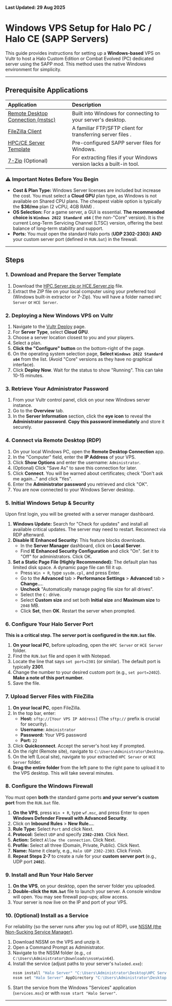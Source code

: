 **Last Updated: 29 Aug 2025**

# Windows VPS Setup for Halo PC / Halo CE (SAPP Servers)

This guide provides instructions for setting up a **Windows-based** VPS on Vultr to host a Halo Custom Edition or Combat
Evolved (PC) dedicated server using the SAPP mod. This method uses the native Windows environment for simplicity.

---

## Prerequisite Applications

| Application                                                                                                                                     | Description                                                         |
|:------------------------------------------------------------------------------------------------------------------------------------------------|:--------------------------------------------------------------------|
| [Remote Desktop Connection (mstsc)](https://support.microsoft.com/en-us/windows/how-to-use-remote-desktop-5fe128d5-8fb1-7a23-3b8a-41e636865e8c) | Built into Windows for connecting to your server's desktop.         |
| [FileZilla Client](https://filezilla-project.org/)                                                                                              | A familiar FTP/SFTP client for transferring server files .          |
| [HPC/CE Server Template](https://github.com/Chalwk/HALO-SCRIPT-PROJECTS/releases/tag/ReadyToGo)                                                 | Pre-configured SAPP server files for Windows.                       |
| [7-Zip](https://www.7-zip.org/) (Optional)                                                                                                      | For extracting files if your Windows version lacks a built-in tool. |

### ⚠️ Important Notes Before You Begin

- **Cost & Plan Type:** Windows Server licenses are included but increase the cost. You must select a **Cloud GPU** plan
  type, as Windows is not available on Shared CPU plans. The cheapest viable option is typically the **$36/mo** plan (2
  vCPU, 4GB RAM) .
- **OS Selection:** For a game server, a GUI is essential. **The recommended choice is `Windows 2022 Standard x64`** (
  the non-"Core" version). It is the current Long-Term Servicing Channel (LTSC) version, offering the best balance of
  long-term stability and support.
- **Ports:** You must open the standard Halo ports (**UDP 2302-2303**) **AND** your custom server port (defined in
  `RUN.bat`) in the firewall.

---

## Steps

### 1. Download and Prepare the Server Template

1. Download
   the [HPC.Server.zip or HCE.Server.zip](https://github.com/Chalwk/HALO-SCRIPT-PROJECTS/releases/tag/ReadyToGo) file.
2. Extract the ZIP file on your local computer using your preferred tool (Windows built-in extractor or 7-Zip). You will
   have a folder named `HPC Server` or `HCE Server`.

### 2. Deploying a New Windows VPS on Vultr

1. Navigate to the [Vultr Deploy](https://my.vultr.com/deploy/) page.
2. For **Server Type**, select **Cloud GPU**.
3. Choose a server location closest to you and your players.
4. Select a plan.
5. **Click the "Configure" button** on the bottom-right of the page.
6. On the operating system selection page, **Select `Windows 2022 Standard x64`** from the list. (Avoid "Core" versions
   as they have no graphical interface).
7. Click **Deploy Now**. Wait for the status to show "Running". This can take 10-15 minutes.

### 3. Retrieve Your Administrator Password

1. From your Vultr control panel, click on your new Windows server instance.
2. Go to the **Overview** tab.
3. In the **Server Information** section, click the **eye icon** to reveal the **Administrator password**. **Copy this
   password immediately** and store it securely.

### 4. Connect via Remote Desktop (RDP)

1. On your local Windows PC, open the **Remote Desktop Connection** app.
2. In the "Computer" field, enter the **IP Address** of your VPS.
3. Click **Show Options** and enter the username: `Administrator`.
4. (Optional) Click "Save As" to save this connection for later.
5. Click **Connect**. You will be warned about certificates; check "Don't ask me again..." and click "Yes".
6. Enter the **Administrator password** you retrieved and click "OK".
7. You are now connected to your Windows Server desktop.

### 5. Initial Windows Setup & Security

Upon first login, you will be greeted with a server manager dashboard.

1. **Windows Update:** Search for "Check for updates" and install all available critical updates. The server may need to
   restart. Reconnect via RDP afterward.
2. **Disable IE Enhanced Security:** This feature blocks downloads.
    - In the **Server Manager** dashboard, click on **Local Server**.
    - Find **IE Enhanced Security Configuration** and click "On". Set it to "Off" for administrators. Click OK.
3. **Set a Static Page File (Highly Recommended):** The default plan has limited disk space. A dynamic page file can
   fill it up.
    - Press `Win + R`, type `sysdm.cpl`, and press Enter.
    - Go to the **Advanced** tab > **Performance Settings** > **Advanced** tab > **Change...**.
    - **Uncheck** "Automatically manage paging file size for all drives".
    - Select the `C:` drive.
    - Select **Custom size** and set both **Initial size** and **Maximum size** to `2048` MB.
    - Click **Set**, then **OK**. Restart the server when prompted.

### 6. Configure Your Halo Server Port

**This is a critical step. The server port is configured in the `RUN.bat` file.**

1. **On your local PC**, before uploading, open the `HPC Server` or `HCE Server` folder.
2. Find the `RUN.bat` file and open it with Notepad.
3. Locate the line that says `set port=2301` (or similar). The default port is typically **2301**.
4. Change the number to your desired custom port (e.g., `set port=2402`). **Make a note of this port number.**
5. Save the file.

### 7. Upload Server Files with FileZilla

1. **On your local PC**, open FileZilla.
2. In the top bar, enter:
    - **Host:** `sftp://[Your VPS IP Address]` (The `sftp://` prefix is crucial for security).
    - **Username:** `Administrator`
    - **Password:** Your VPS password
    - **Port:** `22`
3. Click **Quickconnect**. Accept the server's host key if prompted.
4. On the right (Remote site), navigate to `C:\Users\Administrator\Desktop`.
5. On the left (Local site), navigate to your extracted `HPC Server` or `HCE Server` folder.
6. **Drag the entire folder** from the left pane to the right pane to upload it to the VPS desktop. This will take
   several minutes.

### 8. Configure the Windows Firewall

You must open **both** the standard game ports **and your server's custom port** from the `RUN.bat` file.

1. **On the VPS**, press `Win + R`, type `wf.msc`, and press Enter to open **Windows Defender Firewall with Advanced
   Security**.
2. Click on **Inbound Rules** > **New Rule...**.
3. **Rule Type:** Select `Port` and click Next.
4. **Protocol:** Select `UDP` and specify **`2302-2303`**. Click Next.
5. **Action:** Select `Allow the connection`. Click Next.
6. **Profile:** Select all three (Domain, Private, Public). Click Next.
7. **Name:** Name it clearly, e.g., `Halo UDP 2302-2303`. Click Finish.
8. **Repeat Steps 2-7** to create a rule for your **custom server port** (e.g., UDP port **`2402`**).

### 9. Install and Run Your Halo Server

1. **On the VPS**, on your desktop, open the server folder you uploaded.
2. **Double-click the `RUN.bat`** file to launch your server. A console window will open. You may see firewall pop-ups;
   allow access.
3. Your server is now live on the IP and port of your VPS.

### 10. (Optional) Install as a Service

For reliability (so the server runs after you log out of RDP),
use [NSSM (the Non-Sucking Service Manager)](https://nssm.cc/).

1. Download NSSM on the VPS and unzip it.
2. Open a Command Prompt as Administrator.
3. Navigate to the NSSM folder (e.g., `cd C:\Users\Administrator\Downloads\nssm\win64`).
4. Install the service (adjust paths to your server's `haloded.exe`):
   ```cmd
   nssm install "Halo Server" "C:\Users\Administrator\Desktop\HPC Server\haloded.exe"
   nssm set "Halo Server" AppDirectory "C:\Users\Administrator\Desktop\HPC Server"
   ```
5. Start the service from the Windows "Services" application (`services.msc`) or with `nssm start "Halo Server"`.

---